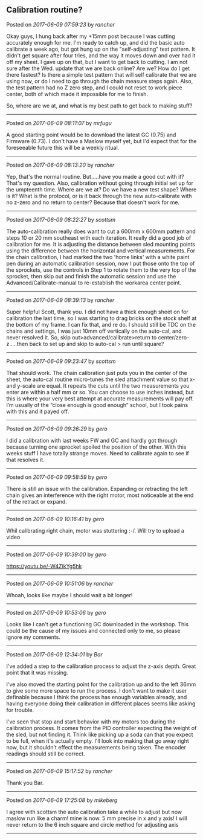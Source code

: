 ## Calibration routine?
Posted on *2017-06-09 07:59:23* by *rancher*

Okay guys, I hung back after my +15mm post because I was cutting accurately enough for me.  I'm ready to catch up, and did the basic auto calibrate a week ago, but got hung up on the "self-adjusting" test pattern.  It didn't get square after four tries, and the way it moves down and over had it off my sheet.  I gave up on that, but I want to get back to cutting.   I am not sure after the Wed. update that we are back online?  Are we?  How do I get there fastest?  Is there a simple test pattern that will self calibrate that we are using now, or do I need to go through the chain measure steps again.  Also, the test pattern had no Z zero step, and I could not reset to work piece center, both of which made it impossible for me to finish. 

So, where are we at, and what is my best path to get back to making stuff?

---

Posted on *2017-06-09 08:11:07* by *mrfugu*

A good starting point would be to download the latest GC (0.75) and Firmware (0.73). I don't have a Maslow myself yet, but I'd expect that for the foreseeable future this will be a weekly ritual.

---

Posted on *2017-06-09 08:13:20* by *rancher*

Yep, that's the normal routine.  But.....have you made a good cut with it?  That's my question.  Also, calibration without going through initial set up for the umpteenth time.  Where are we at?  Do we have a new test shape?  Where is it?  What is the protocol, or is it back through the new auto-calibrate with no z-zero and no return to center?  Because that doesn't work for me.

---

Posted on *2017-06-09 08:22:27* by *scottsm*

The auto-calibration really does want to cut a 600mm x 600mm pattern and steps 10 or 20 mm southeast with each iteration. It really did a good job of calibration for me. It is adjusting the distance between sled mounting points using the difference between the horizontal and vertical measurements.
For the chain calibration, I had marked the two 'home links' with a white paint pen during an automatic calibration session, now I put those onto the top of the sprockets, use the controls in Step 1 to rotate them to the very top of the sprocket, then skip out and finish the automatic session and use the Advanced/Calibrate-manual to re-establish the workarea center point.

---

Posted on *2017-06-09 08:39:13* by *rancher*

Super helpful Scott, thank you.  I did not have a thick enough sheet on for calibration the last time, so I was starting to drag bricks on the stock shelf at the bottom of my frame.  I can fix that, and re do.  I should still be TDC on the chains and settings, I was just 10mm off vertically on the auto-cal, and never resolved it.  So, skip out>advanced/calibrate>return to center/zero-z.....then back to set up and skip to auto-cal > run until square?

---

Posted on *2017-06-09 09:23:47* by *scottsm*

That should work. The chain calibration just puts you in the center of the sheet, the auto-cal routine micro-tunes the sled attachment value so that x- and y-scale are equal. It repeats the cuts until the two measurements you enter are within a half mm or so. You can choose to use inches instead, but this is where your very best attempt at accurate measurements will pay off. I’m usually of the “close enough is good enough” school, but I took pains with this and it payed off.

---

Posted on *2017-06-09 09:26:29* by *gero*

I did a calibration with last weeks FW and GC and hardly got through because turning one sprocket spoiled the position of the other. With this weeks stuff I have totally strange moves. Need to calibrate again to see if that resolves it.

---

Posted on *2017-06-09 09:58:59* by *gero*

There is still an issue with the calibration. Expanding or retracting the left chain gives an interference with the right motor, most noticeable at the end of the retract or expand.

---

Posted on *2017-06-09 10:16:41* by *gero*

Whil calibrating right chain, motor was stuttering :-/. Will try to upload a video

---

Posted on *2017-06-09 10:39:00* by *gero*

https://youtu.be/-W4ZikYg5hk

---

Posted on *2017-06-09 10:51:06* by *rancher*

Whoah, looks like maybe I should wait a bit longer!

---

Posted on *2017-06-09 10:53:06* by *gero*

Looks like I can't get a functioning GC downloaded in the workshop. This could be the cause of my issues and connected only to me, so please ignore my comments.

---

Posted on *2017-06-09 12:34:01* by *Bar*

I've added a step to the calibration process to adjust the z-axis depth. Great point that it was missing.

I've also moved the starting point for the calibration up and to the left 36mm to give some more space to run the process. I don't want to make it user definable because I think the process has enough variables already, and having everyone doing their calibration in different places seems like asking for trouble.

I've seen that stop and start behavior with my motors too during the calibration process. It comes from the PID controller expecting the weight of the sled, but not finding it. Think like picking up a soda can that you expect to be full, when it's actually empty. I'll look into making that go away right now, but it shouldn't effect the measurements being taken. The encoder readings should still be correct.

---

Posted on *2017-06-09 15:17:52* by *rancher*

Thank you Bar.

---

Posted on *2017-06-09 17:25:08* by *mikeberg*

I agree with scottsm the auto calibration take a while to adjust but now maslow run like a charm! mine is now. 5 mm precise in x and y axis! I will never return to the 6 inch square and circle method for adjusting axis

---

